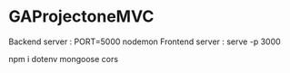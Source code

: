 # GAProjectoneMVC
Backend server : PORT=5000 nodemon
Frontend server : serve -p 3000

npm i dotenv mongoose cors
